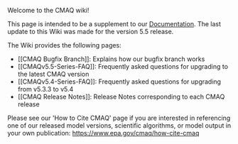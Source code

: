 Welcome to the CMAQ wiki!

This page is intended to be a supplement to our [Documentation](https://github.com/USEPA/CMAQ/tree/main/DOCS). The last update to this Wiki was made for the version 5.5 release. 

The Wiki provides the following pages: 

* [[CMAQ Bugfix Branch]]: Explains how our bugfix branch works
* [[CMAQv5.5-Series-FAQ]]: Frequently asked questions for upgrading to the latest CMAQ version
* [[CMAQv5.4-Series-FAQ]]: Frequently asked questions for upgrading from v5.3.3 to v5.4
* [[CMAQ Release Notes]]: Release Notes corresponding to each CMAQ release

Please see our 'How to Cite CMAQ' page if you are interested in referencing one of our released model versions, scientific algorithms, or model output in your own publication: https://www.epa.gov/cmaq/how-cite-cmaq


